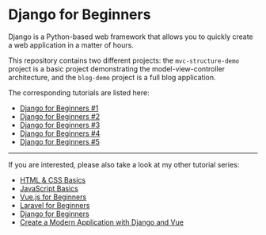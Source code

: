 # Django for Beginners

Django is a Python-based web framework that allows you to quickly create a web application in a matter of hours.

This repository contains two different projects: the `mvc-structure-demo` project is a basic project demonstrating the model-view-controller architecture, and the `blog-demo` project is a full blog application.

The corresponding tutorials are listed here:

- [Django for Beginners #1](https://www.ericsdevblog.com/posts/django-for-beginners-1/)
- [Django for Beginners #2](https://www.ericsdevblog.com/posts/django-for-beginners-2/)
- [Django for Beginners #3](https://www.ericsdevblog.com/posts/django-for-beginners-3/)
- [Django for Beginners #4](https://www.ericsdevblog.com/posts/django-for-beginners-4/)
- [Django for Beginners #5](https://www.ericsdevblog.com/posts/django-for-beginners-5/)

---

If you are interested, please also take a look at my other tutorial series:

- [HTML & CSS Basics](https://www.ericsdevblog.com/posts/html-basics-1/)
- [JavaScript Basics](https://www.ericsdevblog.com/posts/javascript-basics-1/)
- [Vue.js for Beginners](https://www.ericsdevblog.com/posts/vuejs-for-beginners-1/)
- [Laravel for Beginners](https://www.ericsdevblog.com/posts/laravel-for-beginners-1/)
- [Django for Beginners](https://www.ericsdevblog.com/posts/django-for-beginners-1/)
- [Create a Modern Application with Django and Vue](https://www.ericsdevblog.com/posts/create-a-modern-application-with-django-and-vue-1/)
